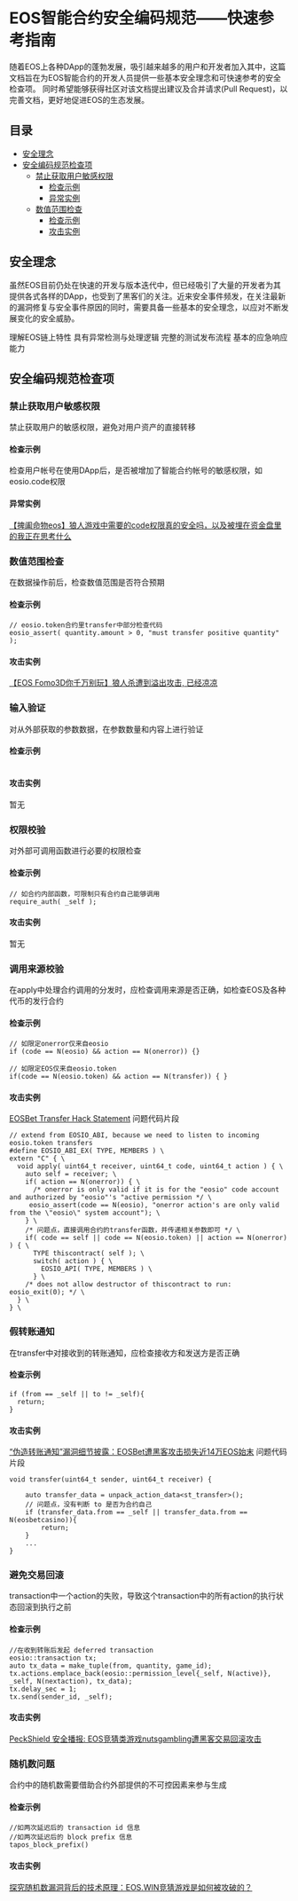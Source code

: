 # EOS智能合约安全编码规范——快速参考指南

随着EOS上各种DApp的蓬勃发展，吸引越来越多的用户和开发者加入其中，这篇文档旨在为EOS智能合约的开发人员提供一些基本安全理念和可快速参考的安全检查项。
同时希望能够获得社区对该文档提出建议及合并请求(Pull Request)，以完善文档，更好地促进EOS的生态发展。

## 目录

* [安全理念](#安全理念)
* [安全编码规范检查项](#安全编码规范检查项)
   * [禁止获取用户敏感权限](#禁止获取用户敏感权限)
      * [检查示例](#检查示例)
      * [异常实例](#异常实例)
   * [数值范围检查](#数值范围检查)
      * [检查示例](#检查示例)
      * [攻击实例](#攻击实例)

## 安全理念
虽然EOS目前仍处在快速的开发与版本迭代中，但已经吸引了大量的开发者为其提供各式各样的DApp，也受到了黑客们的关注。近来安全事件频发，在关注最新的漏洞修复与安全事件原因的同时，需要具备一些基本的安全理念，以应对不断发展变化的安全威胁。

理解EOS链上特性
具有异常检测与处理逻辑
完整的测试发布流程
基本的应急响应能力

## 安全编码规范检查项

### 禁止获取用户敏感权限
禁止获取用户的敏感权限，避免对用户资产的直接转移
#### 检查示例
检查用户帐号在使用DApp后，是否被增加了智能合约帐号的敏感权限，如eosio.code权限
#### 异常实例
[【捭阖命物eos】狼人游戏中需要的code权限真的安全吗，以及被埋在资金盘里的我正在思考什么](https://bihu.com/article/992656)

### 数值范围检查
在数据操作前后，检查数值范围是否符合预期
#### 检查示例
```
// eosio.token合约里transfer中部分检查代码
eosio_assert( quantity.amount > 0, "must transfer positive quantity" );
```
#### 攻击实例
[【EOS Fomo3D你千万别玩】狼人杀遭到溢出攻击, 已经凉凉](https://bihu.com/article/995093)

### 输入验证
对从外部获取的参数数据，在参数数量和内容上进行验证
#### 检查示例
```
```
#### 攻击实例
暂无

### 权限校验
对外部可调用函数进行必要的权限检查
#### 检查示例
```
// 如合约内部函数，可限制只有合约自己能够调用
require_auth( _self );
```
#### 攻击实例
暂无

### 调用来源校验
在apply中处理合约调用的分发时，应检查调用来源是否正确，如检查EOS及各种代币的发行合约
#### 检查示例
```
// 如限定onerror仅来自eosio
if (code == N(eosio) && action == N(onerror)) {}

// 如限定EOS仅来自eosio.token
if(code == N(eosio.token) && action == N(transfer)) { }
```
#### 攻击实例
[EOSBet Transfer Hack Statement](https://www.reddit.com/r/eos/comments/9fxyd4/eosbet_transfer_hack_statement/)
问题代码片段
```
// extend from EOSIO_ABI, because we need to listen to incoming eosio.token transfers
#define EOSIO_ABI_EX( TYPE, MEMBERS ) \
extern "C" { \
  void apply( uint64_t receiver, uint64_t code, uint64_t action ) { \
    auto self = receiver; \
    if( action == N(onerror)) { \
      /* onerror is only valid if it is for the "eosio" code account and authorized by "eosio"'s "active permission */ \
     eosio_assert(code == N(eosio), "onerror action's are only valid from the \"eosio\" system account"); \
    } \
    /* 问题点，直接调用合约的transfer函数，并传递相关参数即可 */ \
    if( code == self || code == N(eosio.token) || action == N(onerror) ) { \
      TYPE thiscontract( self ); \
      switch( action ) { \
        EOSIO_API( TYPE, MEMBERS ) \
      } \
    /* does not allow destructor of thiscontract to run: eosio_exit(0); */ \
  } \
} \

```

### 假转账通知
在transfer中对接收到的转账通知，应检查接收方和发送方是否正确

#### 检查示例
```
if (from == _self || to != _self){
  return;
}
```

#### 攻击实例
[“伪造转账通知”漏洞细节披露：EOSBet遭黑客攻击损失近14万EOS始末](https://mp.weixin.qq.com/s/Yo-tHB_2GHdnSt5pyPnnpA)
问题代码片段
```
void transfer(uint64_t sender, uint64_t receiver) {

    auto transfer_data = unpack_action_data<st_transfer>();
    // 问题点，没有判断 to 是否为合约自己
    if (transfer_data.from == _self || transfer_data.from == N(eosbetcasino)){
        return;
    }
    ...
}

```

### 避免交易回滚
transaction中一个action的失败，导致这个transaction中的所有action的执行状态回滚到执行之前

#### 检查示例
```
//在收到转账后发起 deferred transaction
eosio::transaction tx;
auto tx_data = make_tuple(from, quantity, game_id);
tx.actions.emplace_back(eosio::permission_level{_self, N(active)}, _self, N(nextaction), tx_data);
tx.delay_sec = 1;
tx.send(sender_id, _self);
```
#### 攻击实例
[PeckShield 安全播报: EOS竞猜类游戏nutsgambling遭黑客交易回滚攻击](https://www.bianews.com/news/flash?id=25688)

### 随机数问题
合约中的随机数需要借助合约外部提供的不可控因素来参与生成
#### 检查示例
```
//如两次延迟后的 transaction id 信息
//如两次延迟后的 block prefix 信息
tapos_block_prefix()
```
#### 攻击实例
[探究随机数漏洞背后的技术原理：EOS.WIN竞猜游戏是如何被攻破的？]()